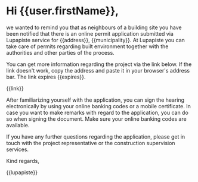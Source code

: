 # Hi {{user.firstName}},

we wanted to remind you that as neighbours of a building site you have been notified that there is an online permit application submitted via Lupapiste service for {{address}}, {{municipality}}. At Lupapiste you can take care of permits regarding built environment together with the authorities and other parties of the process.

You can get more information regarding the project via the link below. If the link doesn't work, copy the address and paste it in your browser's address bar. The link expires {{expires}}.

{{link}}

After familiarizing yourself with the application, you can sign the hearing electronically by using your online banking codes or a mobile certificate. In case you want to make remarks with regard to the application, you can do so when signing the document. Make sure your online banking codes are available.

If you have any further questions regarding the application, please get in touch with the project representative or the construction supervision services.

Kind regards,

{{lupapiste}}